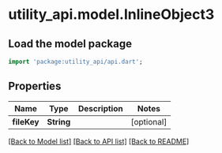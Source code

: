 # utility_api.model.InlineObject3

## Load the model package
```dart
import 'package:utility_api/api.dart';
```

## Properties
Name | Type | Description | Notes
------------ | ------------- | ------------- | -------------
**fileKey** | **String** |  | [optional] 

[[Back to Model list]](../README.md#documentation-for-models) [[Back to API list]](../README.md#documentation-for-api-endpoints) [[Back to README]](../README.md)


